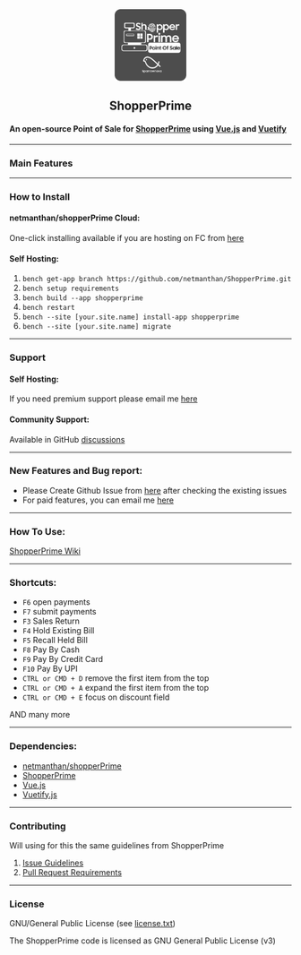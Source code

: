 <div align="center">
    <img src="https://raw.githubusercontent.com/netmanthan/ShopperPrime/main/shopperprime/public/js/shopperprimeapp/components/pos/pos.svg" height="128">
    <h2>ShopperPrime</h2>
</div>

#### An open-source Point of Sale for [ShopperPrime](https://github.com/netmanthan/ShopperPrime) using [Vue.js](https://github.com/vuejs/vue) and [Vuetify](https://github.com/vuetifyjs/vuetify)

---

### Main Features

<!-- 


 -->

---

### How to Install

#### netmanthan/shopperPrime Cloud:

One-click installing available if you are hosting on FC from [here](https://netmanthan/shopperPrimecloud.com/marketplace/apps/shopperprime)

#### Self Hosting:

1. `bench get-app branch https://github.com/netmanthan/ShopperPrime.git`
2. `bench setup requirements`
3. `bench build --app shopperprime`
4. `bench restart`
5. `bench --site [your.site.name] install-app shopperprime`
6. `bench --site [your.site.name] migrate`

---

### Support


#### Self Hosting:

If you need premium support please email me [here](mailto:info@ShoperSolutions.com)

#### Community Support:

Available in GitHub [discussions](https://github.com/netmanthan/ShopperPrime/discussions)

---

### New Features and Bug report:

- Please Create Github Issue from [here](https://github.com/netmanthan/ShopperPrime/issues/new/choose) after checking the existing issues
- For paid features, you can email me [here](mailto:info@shopersolutions.com)

---

### How To Use:

[ShopperPrime Wiki](https://github.com/netmanthan/ShopperPrime/wiki)

---

### Shortcuts:

- `F6` open payments
- `F7` submit payments
- `F3` Sales Return
- `F4` Hold Existing Bill
- `F5` Recall Held Bill
- `F8` Pay By Cash
- `F9` Pay By Credit Card
- `F10` Pay By UPI
- `CTRL or CMD + D` remove the first item from the top
- `CTRL or CMD + A` expand the first item from the top
- `CTRL or CMD + E` focus on discount field

AND many more

---

### Dependencies:

- [netmanthan/shopperPrime](https://github.com/netmanthan/shopperPrime/netmanthan/shopperPrime)
- [ShopperPrime](https://github.com/netmanthan/ShopperPrime)
- [Vue.js](https://github.com/vuejs/vue)
- [Vuetify.js](https://github.com/vuetifyjs/vuetify)

---

### Contributing

Will using for this the same guidelines from ShopperPrime

1. [Issue Guidelines](https://github.com/netmanthan/ShopperPrime/wiki/Issue-Guidelines)
2. [Pull Request Requirements](https://github.com/netmanthan/ShopperPrime/wiki/Contribution-Guidelines)

---

### License

GNU/General Public License (see [license.txt](https://github.com/netmanthan/ShopperPrime/blob/master/license.txt))

The ShopperPrime code is licensed as GNU General Public License (v3)
